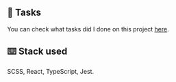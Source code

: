 ## 📔 Tasks
You can check what tasks did I done on this project [here](TASKS_LIST.md).


## ⌨️ Stack used
SCSS, React, TypeScript, Jest.
